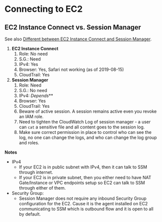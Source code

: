 # Connecting to EC2

## EC2 Instance Connect vs. Session Manager
See also [Different between EC2 Instance Connect and Session Manager](
https://medium.com/@ystataws/different-between-ec2-instance-connect-and-session-manager-c1a0b110b474).

1. **EC2 Instance Connect**
    1. Role: No need
    2. S.G.: Need
    3. IPv4: Yes
    4. Browser: Yes, Safari not working (as of 2019-08-15)
    5. CloudTrail: Yes
2. **Session Manager**
    1. Role: Need
    2. S.G.: No need
    3. IPv4: *Depends***
    4. Browser: Yes
    5. CloudTrail: Yes
    6. Beware of active session.  A session remains active even you revoke an IAM role.
    7. Need to tighten the CloudWatch Log of session manager - a user can `cat` a sensitive file and all
       content goes to the session log.
    8. Make sure correct permission in place to control who can see the log, no one can change the logs,
       and who can change the log group and roles.
   
**Notes**
- IPv4
    - If your EC2 is in public subnet with IPv4, then it can talk to SSM through internet. 
    - If your EC2 is in private subnet, then you either need to have NAT Gate/Instance or VPC endpoints setup so EC2
      can talk to SSM through either of them.
- Security Group:
    - Session Manager does not require any inbound Security Group configuration for the EC2. 
      Cause it is the agent installed on EC2 communicating to SSM which is outbound flow and it is open to all by
      default.
